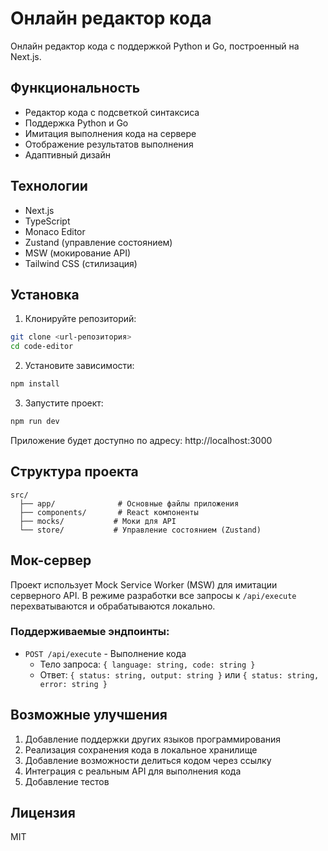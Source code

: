# Онлайн редактор кода

Онлайн редактор кода с поддержкой Python и Go, построенный на Next.js.

## Функциональность

- Редактор кода с подсветкой синтаксиса
- Поддержка Python и Go
- Имитация выполнения кода на сервере
- Отображение результатов выполнения
- Адаптивный дизайн

## Технологии

- Next.js
- TypeScript
- Monaco Editor
- Zustand (управление состоянием)
- MSW (мокирование API)
- Tailwind CSS (стилизация)

## Установка

1. Клонируйте репозиторий:
```bash
git clone <url-репозитория>
cd code-editor
```

2. Установите зависимости:
```bash
npm install
```

3. Запустите проект:
```bash
npm run dev
```

Приложение будет доступно по адресу: http://localhost:3000

## Структура проекта

```
src/
  ├── app/              # Основные файлы приложения
  ├── components/       # React компоненты
  ├── mocks/           # Моки для API
  └── store/           # Управление состоянием (Zustand)
```

## Мок-сервер

Проект использует Mock Service Worker (MSW) для имитации серверного API. В режиме разработки все запросы к `/api/execute` перехватываются и обрабатываются локально.

### Поддерживаемые эндпоинты:

- `POST /api/execute` - Выполнение кода
  - Тело запроса: `{ language: string, code: string }`
  - Ответ: `{ status: string, output: string }` или `{ status: string, error: string }`

## Возможные улучшения

1. Добавление поддержки других языков программирования
2. Реализация сохранения кода в локальное хранилище
3. Добавление возможности делиться кодом через ссылку
4. Интеграция с реальным API для выполнения кода
5. Добавление тестов

## Лицензия

MIT
